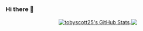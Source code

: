 ### Hi there 👋

<!--
**Jaffa-Cakes/Jaffa-Cakes** is a ✨ _special_ ✨ repository because its `README.md` (this file) appears on your GitHub profile.

Here are some ideas to get you started:

- 🔭 I’m currently working on ...
- 🌱 I’m currently learning ...
- 👯 I’m looking to collaborate on ...
- 🤔 I’m looking for help with ...
- 💬 Ask me about ...
- 📫 How to reach me: ...
- 😄 Pronouns: ...
- ⚡ Fun fact: ...
-->

<p align="center">

<a href="https://github.com/Jaffa-Cakes/Jaffa-Cakes">
  <img align="center" src="https://github-readme-stats.vercel.app/api?username=Jaffa-Cakes&show_icons=true&theme=merko&include_all_commits=true&hide=contribs&count_private=true&line_height=32" alt="tobyscott25's GitHub Stats" />
</a>

<a href="https://github.com/Jaffa-Cakes/Jaffa-Cakes">
  <img align="center" src="https://github-readme-stats.vercel.app/api/top-langs/?username=Jaffa-Cakes&show_icons=true&theme=merko&langs_count=3&layout=default&hide_border=false" />
</a>

</p>
